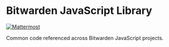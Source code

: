 # Bitwarden JavaScript Library

[![Mattermost](https://img.shields.io/badge/mattermost-join%20char-orange.svg)](https://most.kokakiwi.net/signup_user_complete/?id=1atxn5ydk3g8pe4omy1akmhoaw)

Common code referenced across Bitwarden JavaScript projects.
